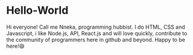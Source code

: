# Hello-World

Hi everyone!
Call me Nneka, programming hubbist. I do HTML, CSS and Javascript, i like Node.js, API, React.js and will love quickly, contribute to the community of programmers here in github and beyond.
Happy to be here!😄
